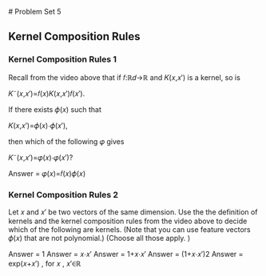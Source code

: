 # Problem Set 5


## Kernel Composition Rules


### Kernel Composition Rules 1

Recall from the video above that if 𝑓:ℝ𝑑→ℝ and 𝐾(𝑥,𝑥′) is a kernel, so is

𝐾˜(𝑥,𝑥′)=𝑓(𝑥)𝐾(𝑥,𝑥′)𝑓(𝑥′).
 
If there exists 𝜙(𝑥) such that

𝐾(𝑥,𝑥′)=𝜙(𝑥)⋅𝜙(𝑥′),
 
then which of the following 𝜑 gives

𝐾˜(𝑥,𝑥′)=𝜑(𝑥)⋅𝜑(𝑥′)?

Answer =  𝜑(𝑥)=𝑓(𝑥)𝜙(𝑥)

### Kernel Composition Rules 2

Let  𝑥  and  𝑥′  be two vectors of the same dimension. Use the the definition of kernels and the kernel composition rules from the video above to decide which of the following are kernels. (Note that you can use feature vectors  𝜙(𝑥)  that are not polynomial.)
(Choose all those apply. )


Answer =  1 
Answer =  𝑥⋅𝑥′ 
Answer =  1+𝑥⋅𝑥′ 
Answer =  (1+𝑥⋅𝑥′)2 
Answer =  exp(𝑥+𝑥′) , for  𝑥 , 𝑥′∈ℝ




